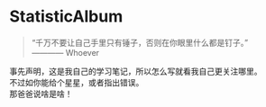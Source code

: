 # StatisticAlbum
> “千万不要让自己手里只有锤子，否则在你眼里什么都是钉子。” <br>
>                                                   ———— Whoever

事先声明，这是我自己的学习笔记，所以怎么写就看我自己更关注哪里。<br>
不过如你能给个星星，或者指出错误。<br>
那爸爸说啥是啥！
